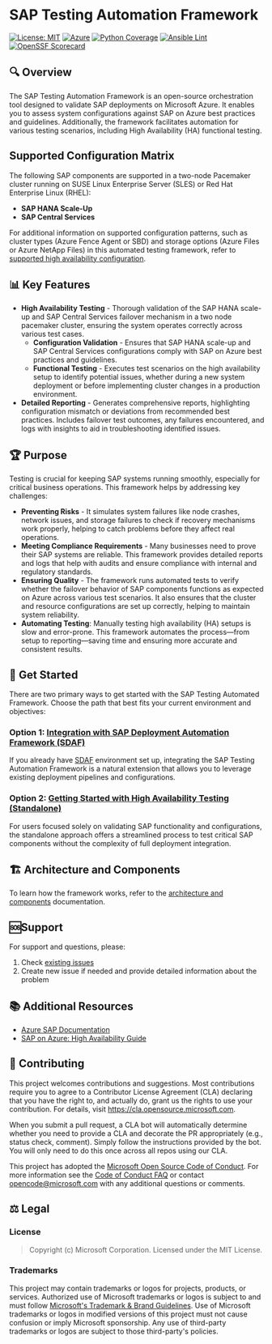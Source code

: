 # SAP Testing Automation Framework

[![License: MIT](https://img.shields.io/badge/License-MIT-yellow.svg)](LICENSE)
[![Azure](https://img.shields.io/badge/Microsoft-SAP%20on%20Azure-0078D4?logo=microsoft)](https://docs.microsoft.com/azure/sap)
[![Python Coverage](https://img.shields.io/badge/Code%20Coverage-85%25-success?logo=python&logoColor=white)](https://github.com/Azure/sap-automation-qa/actions/workflows/github-actions-code-coverage.yml)
[![Ansible Lint](https://github.com/Azure/sap-automation-qa/actions/workflows/github-actions-ansible-lint.yml/badge.svg)](https://github.com/Azure/sap-automation-qa/actions/workflows/github-actions-ansible-lint.yml)
[![OpenSSF Scorecard](https://img.shields.io/ossf-scorecard/github.com/Azure/sap-automation-qa)](https://scorecard.dev/viewer/?uri=github.com/Azure/sap-automation-qa)

## 🔍 Overview

The SAP Testing Automation Framework is an open-source orchestration tool designed to validate SAP deployments on Microsoft Azure. It enables you to assess system configurations against SAP on Azure best practices and guidelines. Additionally, the framework facilitates automation for various testing scenarios, including High Availability (HA) functional testing.

## Supported Configuration Matrix

The following SAP components are supported in a two-node Pacemaker cluster running on SUSE Linux Enterprise Server (SLES) or Red Hat Enterprise Linux (RHEL):

- **SAP HANA Scale-Up**
- **SAP Central Services**

For additional information on supported configuration patterns, such as cluster types (Azure Fence Agent or SBD) and storage options (Azure Files or Azure NetApp Files) in this automated testing framework, refer to [supported high availability configuration](./docs/HIGH_AVAILABILITY.md).

## 📊 Key Features

- **High Availability Testing** - Thorough validation of the SAP HANA scale-up and SAP Central Services failover mechanism in a two node pacemaker cluster, ensuring the system operates correctly across various test cases.
  - **Configuration Validation** - Ensures that SAP HANA scale-up and SAP Central Services configurations comply with SAP on Azure best practices and guidelines.
  - **Functional Testing** - Executes test scenarios on the high availability setup to identify potential issues, whether during a new system deployment or before implementing cluster changes in a production environment.
- **Detailed Reporting** - Generates comprehensive reports, highlighting configuration mismatch or deviations from recommended best practices. Includes failover test outcomes, any failures encountered, and logs with insights to aid in troubleshooting identified issues.

## 🏆 Purpose

Testing is crucial for keeping SAP systems running smoothly, especially for critical business operations. This framework helps by addressing key challenges:

- **Preventing Risks** - It simulates system failures like node crashes, network issues, and storage failures to check if recovery mechanisms work properly, helping to catch problems before they affect real operations.
- **Meeting Compliance Requirements** - Many businesses need to prove their SAP systems are reliable. This framework provides detailed reports and logs that help with audits and ensure compliance with internal and regulatory standards.
- **Ensuring Quality** -  The framework runs automated tests to verify whether the failover behavior of SAP components functions as expected on Azure across various test scenarios. It also ensures that the cluster and resource configurations are set up correctly, helping to maintain system reliability.
- **Automating Testing**: Manually testing high availability (HA) setups is slow and error-prone. This framework automates the process—from setup to reporting—saving time and ensuring more accurate and consistent results.

## 🚦 Get Started

There are two primary ways to get started with the SAP Testing Automated Framework. Choose the path that best fits your current environment and objectives:

### Option 1: [Integration with SAP Deployment Automation Framework (SDAF)](./docs/SDAF_INTEGRATION.md)

If you already have [SDAF](https://github.com/Azure/sap-automation) environment set up, integrating the SAP Testing Automation Framework is a natural extension that allows you to leverage existing deployment pipelines and configurations.

### Option 2: [Getting Started with High Availability Testing (Standalone)](./docs/HIGH_AVAILABILITY.md)

For users focused solely on validating SAP functionality and configurations, the standalone approach offers a streamlined process to test critical SAP components without the complexity of full deployment integration.

## 🏗️ Architecture and Components

To learn how the framework works, refer to the [architecture and components](./docs/ARCHITECTURE.md) documentation.

## 🆘Support

For support and questions, please:

1. Check [existing issues](https://github.com/Azure/sap-automation-qa/issues/)
2. Create new issue if needed and provide detailed information about the problem

## 📚 Additional Resources

- [Azure SAP Documentation](https://docs.microsoft.com/azure/sap)
- [SAP on Azure: High Availability Guide](https://docs.microsoft.com/azure/sap/workloads/sap-high-availability-guide-start)

## 🤝 Contributing

This project welcomes contributions and suggestions.  Most contributions require you to agree to a Contributor License Agreement (CLA) declaring that you have the right to, and actually do, grant us the rights to use your contribution. For details, visit <https://cla.opensource.microsoft.com>.

When you submit a pull request, a CLA bot will automatically determine whether you need to provide a CLA and decorate the PR appropriately (e.g., status check, comment). Simply follow the instructions provided by the bot. You will only need to do this once across all repos using our CLA.

This project has adopted the [Microsoft Open Source Code of Conduct](https://opensource.microsoft.com/codeofconduct/). For more information see the [Code of Conduct FAQ](https://opensource.microsoft.com/codeofconduct/faq/) or contact [opencode@microsoft.com](mailto:opencode@microsoft.com) with any additional questions or comments.

## ⚖️ Legal

### License

> Copyright (c) Microsoft Corporation. Licensed under the MIT License.

### Trademarks

This project may contain trademarks or logos for projects, products, or services. Authorized use of Microsoft trademarks or logos is subject to and must follow [Microsoft's Trademark & Brand Guidelines](https://www.microsoft.com/en-us/legal/intellectualproperty/trademarks/usage/general). Use of Microsoft trademarks or logos in modified versions of this project must not cause confusion or imply Microsoft sponsorship. Any use of third-party trademarks or logos are subject to those third-party's policies.
